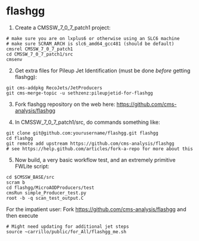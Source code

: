 flashgg
=======

1. Create a CMSSW_7_0_7_patch1 project:
 ```
 # make sure you are on lxplus6 or otherwise using an SLC6 machine
 # make sure SCRAM_ARCH is slc6_amd64_gcc481 (should be default)
 cmsrel CMSSW_7_0_7_patch1
 cd CMSSW_7_0_7_patch1/src
 cmsenv
 ```
2. Get extra files for Pileup Jet Identification (must be done *before* getting flashgg):
 ```
 git cms-addpkg RecoJets/JetProducers
 git cms-merge-topic -u sethzenz:pileupjetid-for-flashgg
 ```

3. Fork flashgg repository on the web here: https://github.com/cms-analysis/flashgg

4. In CMSSW_7_0_7_patch1/src, do commands something like: 
 ```
 git clone git@github.com:yourusername/flashgg.git flashgg
 cd flashgg
 git remote add upstream https://github.com/cms-analysis/flashgg
 # see https://help.github.com/articles/fork-a-repo for more about this 
 ```

5. Now build, a very basic workflow test, and an extremely primitive FWLite script:
 ```
 cd $CMSSW_BASE/src
 scram b
 cd flashgg/MicroAODProducers/test
 cmsRun simple_Producer_test.py
 root -b -q scan_test_output.C
 ```

For the impatient user: Fork https://github.com/cms-analysis/flashgg and then execute
```
# Might need updating for additional jet steps
source ~carrillo/public/for_All/flashgg_me.sh
```
